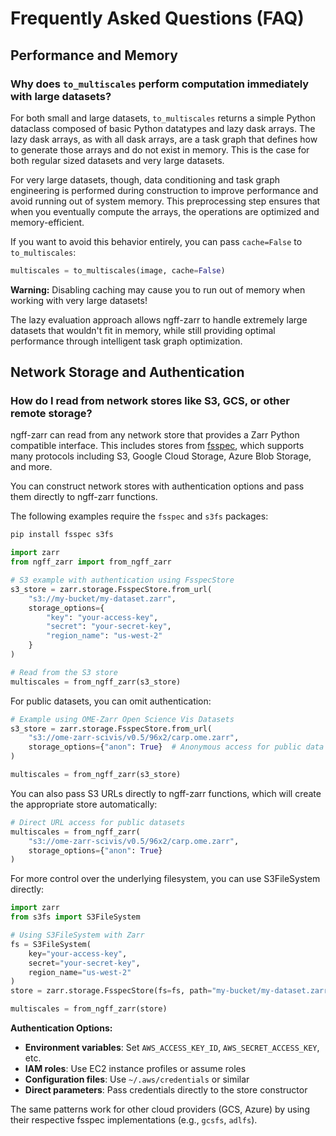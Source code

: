 # Frequently Asked Questions (FAQ)

## Performance and Memory

### Why does `to_multiscales` perform computation immediately with large datasets?

For both small and large datasets, `to_multiscales` returns a simple Python
dataclass composed of basic Python datatypes and lazy dask arrays. The lazy dask
arrays, as with all dask arrays, are a task graph that defines how to generate
those arrays and do not exist in memory. This is the case for both regular sized
datasets and very large datasets.

For very large datasets, though, data conditioning and task graph engineering is
performed during construction to improve performance and avoid running out of
system memory. This preprocessing step ensures that when you eventually compute
the arrays, the operations are optimized and memory-efficient.

If you want to avoid this behavior entirely, you can pass `cache=False` to
`to_multiscales`:

```python
multiscales = to_multiscales(image, cache=False)
```

**Warning:** Disabling caching may cause you to run out of memory when working
with very large datasets!

The lazy evaluation approach allows ngff-zarr to handle extremely large datasets
that wouldn't fit in memory, while still providing optimal performance through
intelligent task graph optimization.

## Network Storage and Authentication

### How do I read from network stores like S3, GCS, or other remote storage?

ngff-zarr can read from any network store that provides a Zarr Python compatible
interface. This includes stores from
[fsspec](https://filesystem-spec.readthedocs.io/en/latest/), which supports many
protocols including S3, Google Cloud Storage, Azure Blob Storage, and more.

You can construct network stores with authentication options and pass them
directly to ngff-zarr functions.

The following examples require the `fsspec` and `s3fs` packages:

```bash
pip install fsspec s3fs
```

```python
import zarr
from ngff_zarr import from_ngff_zarr

# S3 example with authentication using FsspecStore
s3_store = zarr.storage.FsspecStore.from_url(
    "s3://my-bucket/my-dataset.zarr",
    storage_options={
        "key": "your-access-key",
        "secret": "your-secret-key",
        "region_name": "us-west-2"
    }
)

# Read from the S3 store
multiscales = from_ngff_zarr(s3_store)
```

For public datasets, you can omit authentication:

```python
# Example using OME-Zarr Open Science Vis Datasets
s3_store = zarr.storage.FsspecStore.from_url(
    "s3://ome-zarr-scivis/v0.5/96x2/carp.ome.zarr",
    storage_options={"anon": True}  # Anonymous access for public data
)

multiscales = from_ngff_zarr(s3_store)
```

You can also pass S3 URLs directly to ngff-zarr functions, which will create the
appropriate store automatically:

```python
# Direct URL access for public datasets
multiscales = from_ngff_zarr(
    "s3://ome-zarr-scivis/v0.5/96x2/carp.ome.zarr",
    storage_options={"anon": True}
)
```

For more control over the underlying filesystem, you can use S3FileSystem
directly:

```python
import zarr
from s3fs import S3FileSystem

# Using S3FileSystem with Zarr
fs = S3FileSystem(
    key="your-access-key",
    secret="your-secret-key",
    region_name="us-west-2"
)
store = zarr.storage.FsspecStore(fs=fs, path="my-bucket/my-dataset.zarr")

multiscales = from_ngff_zarr(store)
```

**Authentication Options:**

- **Environment variables**: Set `AWS_ACCESS_KEY_ID`, `AWS_SECRET_ACCESS_KEY`,
  etc.
- **IAM roles**: Use EC2 instance profiles or assume roles
- **Configuration files**: Use `~/.aws/credentials` or similar
- **Direct parameters**: Pass credentials directly to the store constructor

The same patterns work for other cloud providers (GCS, Azure) by using their
respective fsspec implementations (e.g., `gcsfs`, `adlfs`).
